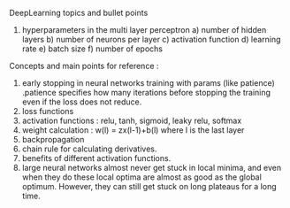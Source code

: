 DeepLearning topics and bullet points


1. hyperparameters in the multi layer perceptron 
  a) number of hidden layers
  b) number of neurons per layer
  c) activation function
  d) learning rate
  e) batch size
  f) number of epochs
  
  
  Concepts and main points for reference :
  
  1. early stopping in neural networks training with params (like patience) .patience specifies how many iterations before stopping the training even if the loss does not reduce.
  2.  loss functions 
  3. activation functions : relu, tanh, sigmoid, leaky relu, softmax
  4. weight calculation : w(l) = zx(l-1)+b(l) where l is the last layer 
  5. backpropagation
  6. chain rule for calculating derivatives.
  7. benefits of different activation functions.
  8. large neural networks almost never get stuck in local minima, and even when they do these local optima are almost as good as the global optimum. However, they can still get stuck on long plateaus for a long time.
 
